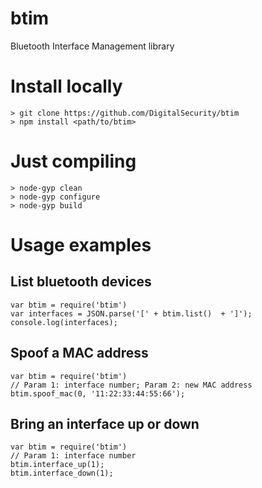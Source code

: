# btim
Bluetooth Interface Management library

Install locally
===============

```
> git clone https://github.com/DigitalSecurity/btim
> npm install <path/to/btim>
```


Just compiling
==============

```
> node-gyp clean
> node-gyp configure
> node-gyp build
```

Usage examples
==============

List bluetooth devices
----------------------

```
var btim = require('btim')
var interfaces = JSON.parse('[' + btim.list()  + ']');
console.log(interfaces);
```

Spoof a MAC address
-------------------

```
var btim = require('btim')
// Param 1: interface number; Param 2: new MAC address
btim.spoof_mac(0, '11:22:33:44:55:66');
```

Bring an interface up or down
----------------------------

```
var btim = require('btim')
// Param 1: interface number
btim.interface_up(1);
btim.interface_down(1);
```
